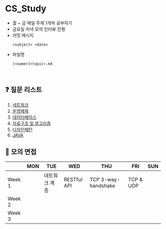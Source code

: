 # CS_Study

- 월 ~ 금 매일 주제 1개씩 공부하기 
- 금요일 저녁 모의 인터뷰 진행 
- 커밋 메시지   
  ```  
  <subject> <date>
  ```
- 파일명
  ```
  [<name>]<topic>.md
  ```

</br>

## ❓ 질문 리스트 
1. [네트워크](/네트워크/README.md)
2. [운영체제](/운영체제/README.md)
3. [데이터베이스](/데이터베이스/README.md) 
4. [자료구조 및 알고리즘](</자료구조 및 알고리즘/README.md>) 
5. [디자인패턴](/디자인패턴/README.md)
6. [JAVA](/JAVA/README.md)

## 🎤 모의 면접
| |MON|TUE|WED|THU|FRI|SUN|
|---|---|---|---|---|---|---|
|Week 1||네트워크 계층|RESTful API|TCP 3-way-handshake|TCP & UDP||
|Week 2||
|Week 3|
